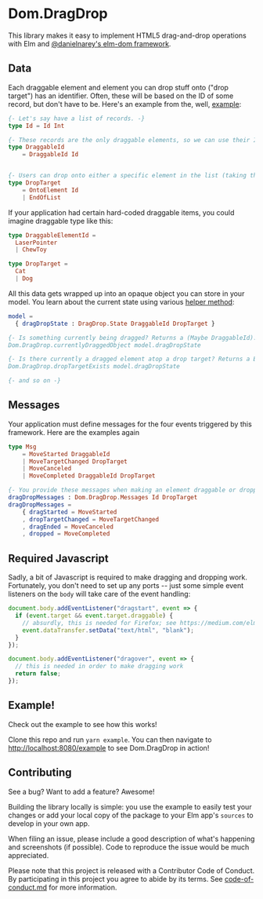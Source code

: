 # Dom.DragDrop

This library makes it easy to implement HTML5 drag-and-drop operations with Elm and
[@danielnarey's elm-dom framework](https://github.com/visotype/elm-dom/).

## Data

Each draggable element and element you can drop stuff onto ("drop target") has an identifier. Often, these will be based on  the ID of some record, but don't have to be. Here's an example from the, well, [example](https://github.com/arsduo/ui-drag-drop/tree/master/example/MovableObjects.elm#L30):

```elm
{- Let's say have a list of records. -}
type Id = Id Int

{- These records are the only draggable elements, so we can use their IDs as the draggable identifier type. -}
type DraggableId
    = DraggableId Id


{- Users can drop onto either a specific element in the list (taking that spot) or move it to the end of the list. -}
type DropTarget
    = OntoElement Id
    | EndOfList
```

If your application had certain hard-coded draggable items, you could imagine draggable type like
this:

```elm
type DraggableElementId =
  LaserPointer
  | ChewToy

type DropTarget =
  Cat
  | Dog

```

All this data gets wrapped up into an opaque object you can store in your model. You learn about
the current state using various [helper method](https://github.com/arsduo/ui-drag-drop/tree/master/src/Dom/DragDrop.elm):

```elm
model =
  { dragDropState : DragDrop.State DraggableId DropTarget }

{- Is something currently being dragged? Returns a (Maybe DraggableId). }
Dom.DragDrop.currentlyDraggedObject model.dragDropState

{- Is there currently a dragged element atop a drop target? Returns a Bool. -}
Dom.DragDrop.dropTargetExists model.dragDropState

{- and so on -}
```


## Messages

Your application must define messages for the four events triggered by this framework. Here are
the examples again

```elm
type Msg
    = MoveStarted DraggableId
    | MoveTargetChanged DropTarget
    | MoveCanceled
    | MoveCompleted DraggableId DropTarget

{- You provide these messages when making an element draggable or droppable -}
dragDropMessages : Dom.DragDrop.Messages Id DropTarget
dragDropMessages =
    { dragStarted = MoveStarted
    , dropTargetChanged = MoveTargetChanged
    , dragEnded = MoveCanceled
    , dropped = MoveCompleted
```

## Required Javascript

Sadly, a bit of Javascript is required to make dragging and dropping work. Fortunately, you don't
need to set up any ports -- just some simple event listeners on the `body` will take care of the
event handling:

```js
document.body.addEventListener("dragstart", event => {
  if (event.target && event.target.draggable) {
    // absurdly, this is needed for Firefox; see https://medium.com/elm-shorts/elm-drag-and-drop-game-630205556d2
    event.dataTransfer.setData("text/html", "blank");
  }
});

document.body.addEventListener("dragover", event => {
  // this is needed in order to make dragging work
  return false;
});
```

## Example!

Check out the example to see how this works!

Clone this repo and run `yarn example`. You can then navigate to [http://localhost:8080/example](http://localhost:8080/example) to see Dom.DragDrop in action!


## Contributing

See a bug? Want to add a feature? Awesome!

Building the library locally is simple: you use the example to easily test your changes or add your local copy of the package to your Elm app's `sources` to develop in your own app.

When filing an issue, please include a good description of what's happening and screenshots (if possible). Code to reproduce the issue would be much appreciated.

Please note that this project is released with a Contributor Code of Conduct. By participating in
this project you agree to abide by its terms. See
[code-of-conduct.md](https://github.com/arsduo/ui-drag-drop/blob/master/code-of-conduct.md) for more information.

